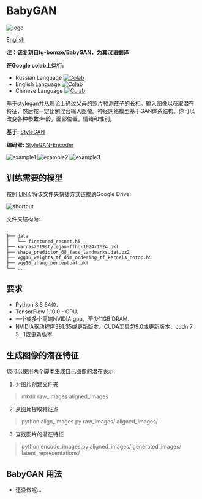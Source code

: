 # BabyGAN

![logo](https://raw.githubusercontent.com/tg-bomze/BabyGAN/master/media/logo.png)  

[English](README.md)

**注：该复刻自tg-bomze/BabyGAN，为其汉语翻译**

**在Google colab上运行:**
- Russian Language [![Colab](https://camo.githubusercontent.com/52feade06f2fecbf006889a904d221e6a730c194/68747470733a2f2f636f6c61622e72657365617263682e676f6f676c652e636f6d2f6173736574732f636f6c61622d62616467652e737667)](https://colab.research.google.com/github/tg-bomze/BabyGAN/blob/master/BabyGAN_(RUS).ipynb)
- English Language [![Colab](https://camo.githubusercontent.com/52feade06f2fecbf006889a904d221e6a730c194/68747470733a2f2f636f6c61622e72657365617263682e676f6f676c652e636f6d2f6173736574732f636f6c61622d62616467652e737667)](https://colab.research.google.com/github/tg-bomze/BabyGAN/blob/master/BabyGAN_(ENG).ipynb)
- Chinese Language [![Colab](https://camo.githubusercontent.com/52feade06f2fecbf006889a904d221e6a730c194/68747470733a2f2f636f6c61622e72657365617263682e676f6f676c652e636f6d2f6173736574732f636f6c61622d62616467652e737667)](https://colab.research.google.com/github/SupersuROOT/BabyGAN/blob/master/BabyGAN_(CHN).ipynb)

<p>
基于stylegan并从理论上通过父母的照片预测孩子的长相。输入图像以获取潜在特征，然后按一定比例混合输入图像。神经网络模型基于GAN体系结构。你可以改变各种参数:年龄，面部位置，情绪和性别。
</p>  

**基于:** [StyleGAN](https://github.com/NVlabs/stylegan)

**编码器:** [StyleGAN-Encoder](https://github.com/pbaylies/stylegan-encoder)

![example1](https://raw.githubusercontent.com/tg-bomze/BabyGAN/master/media/example1.JPG)
![example2](https://raw.githubusercontent.com/tg-bomze/BabyGAN/master/media/example2.JPG)
![example3](https://raw.githubusercontent.com/tg-bomze/BabyGAN/master/media/example3.JPG)

## 训练需要的模型
按照 [LINK](https://drive.google.com/drive/folders/1xwqqG0HkLe2AiXxjC-XK8OfvMKT1jBlp) 将该文件夹快捷方式链接到Google Drive:

![shortcut](media/mount_eng.png)

文件夹结构为:
    
    .
    ├── data                    
    │   └── finetuned_resnet.h5 
    ├── karras2019stylegan-ffhq-1024x1024.pkl
    ├── shape_predictor_68_face_landmarks.dat.bz2
    ├── vgg16_weights_tf_dim_ordering_tf_kernels_notop.h5
    ├── vgg16_zhang_perceptual.pkl
    └── ...

## 要求
* Python 3.6 64位.
* TensorFlow 1.10.0 - GPU.
* 一个或多个高端NVIDIA gpu，至少11GB DRAM.
* NVIDIA驱动程序391.35或更新版本、CUDA工具包9.0或更新版本、cudn 7 . 3 . 1或更新版本.

## 生成图像的潜在特征
您可以使用两个脚本生成自己图像的潜在表示:
1) 为图片创建文件夹
> mkdir raw_images aligned_images

2) 从图片提取特征点
> python align_images.py raw_images/ aligned_images/

3) 查找图片的潜在特征
> python encode_images.py aligned_images/ generated_images/ latent_representations/

## BabyGAN 用法
- 还没做呢...
